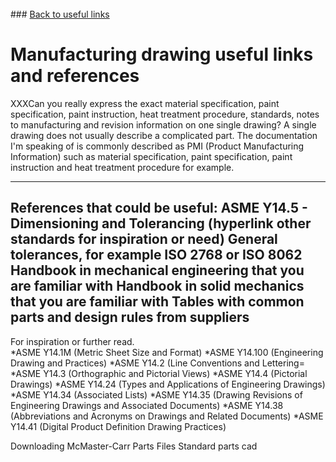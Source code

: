 <br> 
### <a href="hvleifsson.github.io/useful_links/">Back to useful links</a>

# Manufacturing drawing useful links and references

XXXCan you really express the exact material specification, paint specification, paint instruction, heat treatment procedure, standards, notes to manufacturing and revision information on one single drawing? A single drawing does not usually describe a complicated part. The documentation I'm speaking of is commonly described as PMI (Product Manufacturing Information) such as material specification, paint specification, paint instruction and heat treatment procedure for example.

---
**References that could be useful:**
ASME Y14.5 - Dimensioning and Tolerancing (hyperlink other standards for inspiration or need)
General tolerances, for example ISO 2768 or ISO 8062
Handbook in mechanical engineering that you are familiar with
Handbook in solid mechanics that you are familiar with
Tables with common parts and design rules from suppliers
---


For inspiration or further read.  
*ASME Y14.1M (Metric Sheet Size and Format)
*ASME Y14.100 (Engineering Drawing and Practices)
*ASME Y14.2 (Line Conventions and Lettering=
*ASME Y14.3 (Orthographic and Pictorial Views)
*ASME Y14.4 (Pictorial Drawings)
*ASME Y14.24 (Types and Applications of Engineering Drawings)
*ASME Y14.34 (Associated Lists)
*ASME Y14.35 (Drawing Revisions of Engineering Drawings and Associated Documents)
*ASME Y14.38 (Abbreviations and Acronyms on Drawings and Related Documents)
*ASME Y14.41 (Digital Product Definition Drawing Practices)

Downloading McMaster-Carr Parts Files
Standard parts cad

